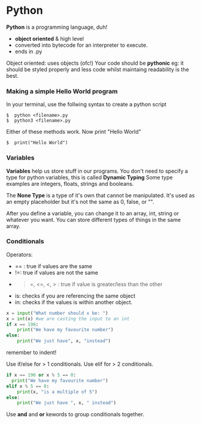 # Python
**Python** is a programming language, duh!
- **object oriented** & high level 
- converted into bytecode for an interpreter to execute.
- ends in .py

Object oriented: uses objects (ofc!)
Your code should be **pythonic** eg: it should be styled properly and less code whilst maintaing readability is the best.

### Making a simple Hello World program
In your terminal, use the follwing syntax to create a python script 
```bash$
$  python <filename>.py
$  python3 <filename>.py
```
Either of these methods work.
Now print "Hello World"
```bash$
$  print("Hello World")
```
### Variables
**Variables** help us store stuff in our programs. 
You don't need to specify a type for python variables, this is called **Dynamic Typing**
Some type examples are integers, floats, strings and booleans.

The **None Type** is a type of it's own that cannot be manipulated. It's used as an empty placeholder but it's not the same as 0, false, or "".

After you define a variable, you can change it to an array, int, string or whatever you want. You can store different types of things in the same array.

### Conditionals
Operators: 
- == : true if values are the same
- !=: true if values are not the same
- >=, <=, <, > : true if value is greater/less than the other
- is: checks if you are referencing the same object
- in: checks if the values is within another object.
```python 3.0
x = input("What number should x be: ")
x = int(x) #we are casting the input to an int
if x == 196:
    print("We have my favourite number")
else:
    print("We just have", x, "instead")
```
remember to indent! 

Use if/else for > 1 conditionals. Use elif for > 2 conditionals.
```python 3.0
if x == 196 or x % 5 == 0:
  print("We have my favourite number")
elif x % 5 == 0:
    print(x, "is a multiple of 5")
else:
    print("We just have ", x, " instead")
```
Use **and** and **or** kewords to group conditionals together.
